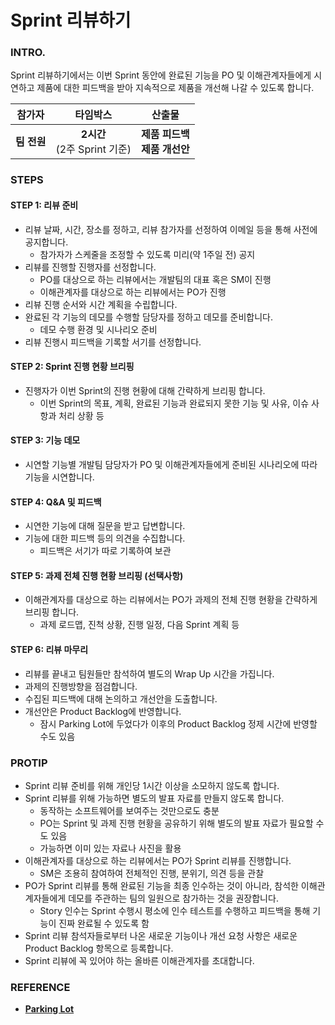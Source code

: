 # Sprint 리뷰하기

### INTRO.

Sprint 리뷰하기에서는 이번 Sprint 동안에 완료된 기능을 PO 및 이해관계자들에게 시연하고 제품에 대한 피드백을 받아 지속적으로 제품을 개선해 나갈 수 있도록 합니다.

|   참가자    |             타임박스             |                산출물                |
| :---------: | :------------------------------: | :----------------------------------: |
| **팀 전원** | **2시간**<br />(2주 Sprint 기준) | **제품 피드백**<br />**제품 개선안** |

### STEPS

#### STEP 1: 리뷰 준비

- 리뷰 날짜, 시간, 장소를 정하고, 리뷰 참가자를 선정하여 이메일 등을 통해 사전에 공지합니다.
  - 참가자가 스케줄을 조정할 수 있도록 미리(약 1주일 전) 공지
- 리뷰를 진행할 진행자를 선정합니다.
  - PO를 대상으로 하는 리뷰에서는 개발팀의 대표 혹은 SM이 진행
  - 이해관계자를 대상으로 하는 리뷰에서는 PO가 진행
- 리뷰 진행 순서와 시간 계획을 수립합니다.
- 완료된 각 기능의 데모를 수행할 담당자를 정하고 데모를 준비합니다.
  - 데모 수행 환경 및 시나리오 준비
- 리뷰 진행시 피드백을 기록할 서기를 선정합니다.

#### STEP 2: Sprint 진행 현황 브리핑

- 진행자가 이번 Sprint의 진행 현황에 대해 간략하게 브리핑 합니다.
  - 이번 Sprint의 목표, 계획, 완료된 기능과 완료되지 못한 기능 및 사유, 이슈 사항과 처리 상황 등

#### STEP 3: 기능 데모

- 시연할 기능별 개발팀 담당자가 PO 및 이해관계자들에게 준비된 시나리오에 따라 기능을 시연합니다.

#### STEP 4: Q&A 및 피드백

- 시연한 기능에 대해 질문을 받고 답변합니다.
- 기능에 대한 피드백 등의 의견을 수집합니다.
  - 피드백은 서기가 따로 기록하여 보관

#### STEP 5: 과제 전체 진행 현황 브리핑 (선택사항)

- 이해관계자를 대상으로 하는 리뷰에서는 PO가 과제의 전체 진행 현황을 간략하게 브리핑 합니다.
  - 과제 로드맵, 진척 상황, 진행 일정, 다음 Sprint 계획 등

#### STEP 6: 리뷰 마무리

- 리뷰를 끝내고 팀원들만 참석하여 별도의 Wrap Up 시간을 가집니다.
- 과제의 진행방향을 점검합니다.
- 수집된 피드백에 대해 논의하고 개선안을 도출합니다.
- 개선안은 Product Backlog에 반영합니다.
  - 잠시 Parking Lot에 두었다가 이후의 Product Backlog 정제 시간에 반영할 수도 있음

### PROTIP

- Sprint 리뷰 준비를 위해 개인당 1시간 이상을 소모하지 않도록 합니다.
- Sprint 리뷰를 위해 가능하면 별도의 발표 자료를 만들지 않도록 합니다.
  - 동작하는 소프트웨어를 보여주는 것만으로도 충분
  - PO는 Sprint 및 과제 진행 현황을 공유하기 위해 별도의 발표 자료가 필요할 수도 있음
  - 가능하면 이미 있는 자료나 사진을 활용
- 이해관계자를 대상으로 하는 리뷰에서는 PO가 Sprint 리뷰를 진행합니다.
  - SM은 조용히 참여하여 전체적인 진행, 분위기, 의견 등을 관찰
- PO가 Sprint 리뷰를 통해 완료된 기능을 최종 인수하는 것이 아니라, 참석한 이해관계자들에게 데모를 주관하는 팀의 일원으로 참가하는 것을 권장합니다.
  - Story 인수는 Sprint 수행시 평소에 인수 테스트를 수행하고 피드백을 통해 기능이 진짜 완료될 수 있도록 함
- Sprint 리뷰 참석자들로부터 나온 새로운 기능이나 개선 요청 사항은 새로운 Product Backlog 항목으로 등록합니다.
- Sprint 리뷰에 꼭 있어야 하는 올바른 이해관계자를 초대합니다.

### REFERENCE

- **[Parking Lot](./parking-lot.md)**